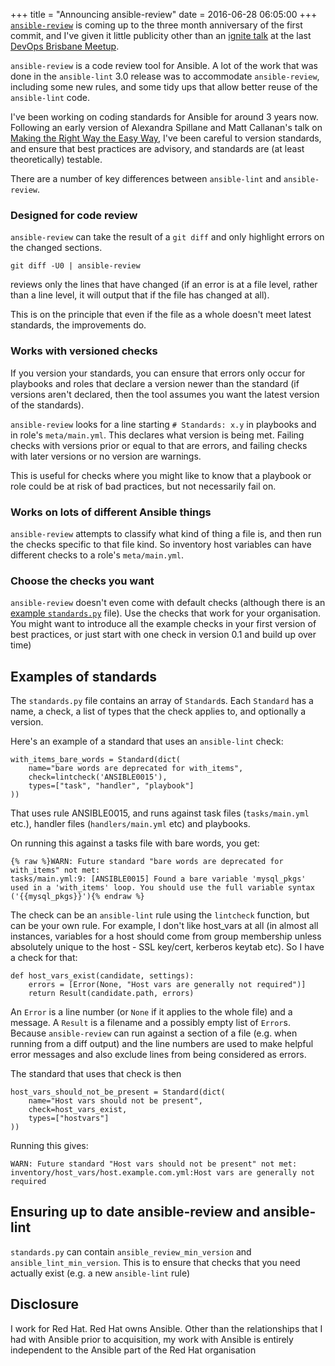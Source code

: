 +++
title = "Announcing ansible-review"
date = 2016-06-28 06:05:00
+++
[`ansible-review`](https://github.com/willthames/ansible-review)
is coming up to the three month anniversary of the first commit,
and I've given it little publicity other than an
[ignite talk](http://willthames.github.io/devops-bris-ignite/#/) at the last
[DevOps Brisbane Meetup](http://www.meetup.com/Devops-Brisbane/).

`ansible-review` is a code review tool for Ansible. A lot of the work that was
done in the `ansible-lint` 3.0 release was to accommodate `ansible-review`,
including some new rules, and some tidy ups that allow better reuse of the
`ansible-lint` code.

I've been working on coding standards for Ansible for around 3 years now.
Following an early version of Alexandra Spillane and Matt Callanan's talk
on [Making the Right Way the Easy Way](https://www.youtube.com/watch?v=yPy44B9h820),
I've been careful to version standards, and ensure that best practices
are advisory, and standards are (at least theoretically) testable.

There are a number of key differences between `ansible-lint` and
`ansible-review`.

### Designed for code review

`ansible-review` can take the result of a `git diff` and only highlight errors on
the changed sections.

```
git diff -U0 | ansible-review
```

reviews only the lines that have changed (if an error is at a file level,
rather than a line level, it will output that if the file has changed at all).

This is on the principle that even if the file as a whole doesn't meet
latest standards, the improvements do.

### Works with versioned checks

If you version your standards, you can ensure that errors only occur for
playbooks and roles that declare a version newer than the standard (if
versions aren't declared, then the tool assumes you want the latest version
of the standards).

`ansible-review` looks for a line starting `# Standards: x.y` in
playbooks and in role's `meta/main.yml`. This declares what version
is being met. Failing checks with versions prior or equal to that
are errors, and failing checks with later versions or no version
are warnings.

This is useful for checks where you might like to know that a playbook
or role could be at risk of bad practices, but not necessarily fail on.

### Works on lots of different Ansible things

`ansible-review` attempts to classify what kind of thing a file is, and
then run the checks specific to that file kind. So inventory host
variables can have different checks to a role's `meta/main.yml`.

### Choose the checks you want

`ansible-review` doesn't even come with default checks (although there is
an [example
`standards.py`](https://github.com/willthames/ansible-review/blob/master/examples/standards.py)
file). Use the checks that work for your organisation.
You might want to introduce all the example checks in your first version
of best practices, or just start with one check in version 0.1 and build up
over time)

## Examples of standards

The `standards.py` file contains an array of `Standard`s. Each `Standard`
has a name, a check, a list of types that the check applies to, and
optionally a version.

Here's an example of a standard that uses an `ansible-lint` check:

```
with_items_bare_words = Standard(dict(
    name="bare words are deprecated for with_items",
    check=lintcheck('ANSIBLE0015'),
    types=["task", "handler", "playbook"]
))
```

That uses rule ANSIBLE0015, and runs against task files (`tasks/main.yml` etc.),
handler files (`handlers/main.yml` etc) and playbooks.

On running this against a tasks file with bare words, you get:

```
{% raw %}WARN: Future standard "bare words are deprecated for with_items" not met:
tasks/main.yml:9: [ANSIBLE0015] Found a bare variable 'mysql_pkgs' used in a 'with_items' loop. You should use the full variable syntax ('{{mysql_pkgs}}'){% endraw %}
```

The check can be an `ansible-lint` rule using the `lintcheck` function, but
can be your own rule. For example, I don't like host_vars at all (in almost
all instances, variables for a host should come from group membership unless
absolutely unique to the host - SSL key/cert, kerberos keytab etc). So I have
a check for that:

```
def host_vars_exist(candidate, settings):
    errors = [Error(None, "Host vars are generally not required")]
    return Result(candidate.path, errors)
```

An `Error` is a line number (or `None` if it applies to the whole file)
and a message. A `Result` is a filename and a possibly empty list of
`Error`s. Because `ansible-review` can run against a section of a file
(e.g. when running from a diff output) and the line numbers are used
to make helpful error messages and also exclude lines from being
considered as errors.

The standard that uses that check is then

```
host_vars_should_not_be_present = Standard(dict(
    name="Host vars should not be present",
    check=host_vars_exist,
    types=["hostvars"]
))
```

Running this gives:

```
WARN: Future standard "Host vars should not be present" not met:
inventory/host_vars/host.example.com.yml:Host vars are generally not required
```


## Ensuring up to date ansible-review and ansible-lint

`standards.py` can contain `ansible_review_min_version` and
`ansible_lint_min_version`. This is to ensure that checks that
you need actually exist (e.g. a new `ansible-lint` rule)


## Disclosure

I work for Red Hat. Red Hat owns Ansible. Other than the relationships that I
had with Ansible prior to acquisition, my work with Ansible is entirely
independent to the Ansible part of the Red Hat organisation
